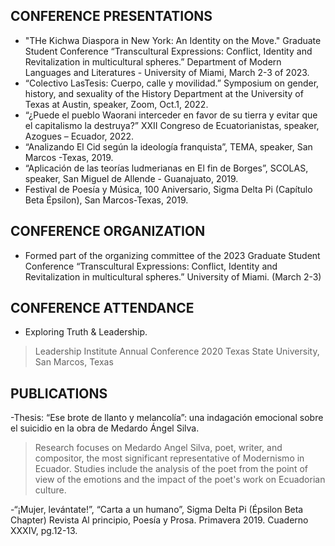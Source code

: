 ## CONFERENCE PRESENTATIONS
- "THe Kichwa Diaspora in New York: An Identity on the Move." Graduate Student Conference “Transcultural Expressions: Conflict, Identity and Revitalization in multicultural spheres.” Department of Modern Languages and Literatures - University of Miami, March 2-3 of 2023.
- “Colectivo LasTesis: Cuerpo, calle y movilidad.” Symposium on gender, history, and sexuality of the History Department at the University of Texas at Austin, speaker, Zoom, Oct.1, 2022.
- “¿Puede el pueblo Waorani interceder en favor de su tierra y evitar que el capitalismo la destruya?” XXII Congreso de Ecuatorianistas, speaker, Azogues – Ecuador, 2022.   
- “Analizando El Cid según la ideología franquista”, TEMA, speaker, San Marcos -Texas, 2019.      
- “Aplicación de las teorías ludmerianas en El fin de Borges”, SCOLAS, speaker, San Miguel de Allende - Guanajuato, 2019. 
- Festival de Poesía y Música, 100 Aniversario, Sigma Delta Pi (Capítulo Beta Épsilon), San Marcos-Texas, 2019. 

## CONFERENCE ORGANIZATION 
- Formed part of the organizing committee of the 2023 Graduate Student Conference “Transcultural Expressions: Conflict, Identity and Revitalization in multicultural spheres.” University of Miami. (March 2-3) 

## CONFERENCE ATTENDANCE 
- Exploring Truth & Leadership. 
> Leadership Institute Annual Conference 2020 Texas State University, San Marcos, Texas 	 

## PUBLICATIONS 
-Thesis: “Ese brote de llanto y melancolía”: una indagación emocional sobre el suicidio en la obra de Medardo Ángel Silva. 
> Research focuses on Medardo Angel Silva, poet, writer, and compositor, the most significant representative of Modernismo in Ecuador. Studies include the analysis of the poet from the point of view of the emotions and the impact of the poet's work on Ecuadorian culture. 

-“¡Mujer, levántate!”, “Carta a un humano”, Sigma Delta Pi (Épsilon Beta Chapter) Revista Al principio, Poesía y Prosa. Primavera 2019. Cuaderno XXXIV, pg.12-13. 
